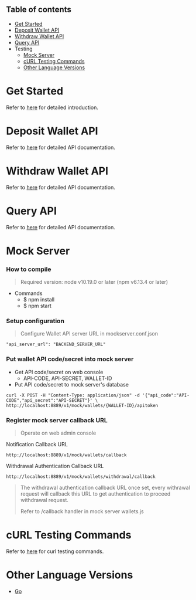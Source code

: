 <a name="table-of-contents"></a>
## Table of contents

- [Get Started](#get-started)
- [Deposit Wallet API](#deposit-wallet-api)
- [Withdraw Wallet API](#withdraw-wallet-api)
- [Query API](#query-api)
- Testing
	- [Mock Server](#mock-server)
	- [cURL Testing Commands](#curl-testing-commands)
	- [Other Language Versions](#other-language-versions)

<a name="get-started"></a>
# Get Started

Refer to [here](https://github.com/rollingames/wallet-api-mock-server#get-started) for detailed introduction.

<a name="deposit-wallet-api"></a>
# Deposit Wallet API

Refer to [here](https://github.com/rollingames/wallet-api-mock-server#create-deposit-wallet-addresses) for detailed API documentation.

<a name="withdraw-wallet-api"></a>
# Withdraw Wallet API

Refer to [here](https://github.com/rollingames/wallet-api-mock-server#withdraw) for detailed API documentation.

<a name="query-api"></a>
# Query API

Refer to [here](https://github.com/rollingames/wallet-api-mock-server#query-api-token-status) for detailed API documentation.

<a name="mock-server"></a>
# Mock Server

### How to compile

> Required version: node v10.19.0 or later (npm v6.13.4 or later)

- Commands
	- $ npm install
	- $ npm start


### Setup configuration

>	Configure Wallet API server URL in mockserver.conf.json

```
"api_server_url": "BACKEND_SERVER_URL"
```

### Put wallet API code/secret into mock server
-	Get API code/secret on web console
	-	API-CODE, API-SECRET, WALLET-ID
- 	Put API code/secret to mock server's database

```
curl -X POST -H "Content-Type: application/json" -d '{"api_code":"API-CODE","api_secret":"API-SECRET"}' \
http://localhost:8889/v1/mock/wallets/{WALLET-ID}/apitoken
```

### Register mock server callback URL
>	Operate on web admin console

Notification Callback URL

```
http://localhost:8889/v1/mock/wallets/callback
```

Withdrawal Authentication Callback URL

```
http://localhost:8889/v1/mock/wallets/withdrawal/callback
```

> The withdrawal authentication callback URL once set, every withrawal request will callback this URL to get authentication to proceed withdrawal request.
> 
> Refer to /callback handler in mock server wallets.js

<a name="curl-testing-commands"></a>
# cURL Testing Commands

Refer to [here](https://github.com/rollingames/wallet-api-mock-server#curl-testing-commands) for curl testing commands.

<a name="other-language-versions"></a>
# Other Language Versions
- [Go](https://github.com/rollingames/wallet-api-mock-server)
